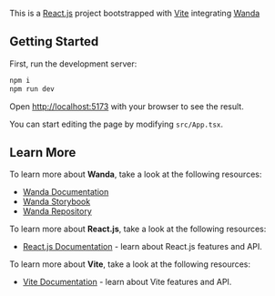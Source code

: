 This is a [React.js](https://react.dev/) project bootstrapped with [Vite](https://vitejs.dev/) integrating [Wanda](https://design.wonderflow.ai/)

## Getting Started

First, run the development server:

```bash
npm i
npm run dev
```

Open [http://localhost:5173](http://localhost:5173) with your browser to see the result.

You can start editing the page by modifying `src/App.tsx`.


## Learn More

To learn more about **Wanda**, take a look at the following resources:

- [Wanda Documentation](https://design.wonderflow.ai/)
- [Wanda Storybook](https://wonderflow-bv.github.io/wanda/)
- [Wanda Repository](https://github.com/wonderflow-bv/wanda)

To learn more about **React.js**, take a look at the following resources:

- [React.js Documentation](https://react.dev/learn) - learn about React.js features and API.

To learn more about **Vite**, take a look at the following resources:

- [Vite Documentation](https://vitejs.dev/guide/) - learn about Vite features and API.

